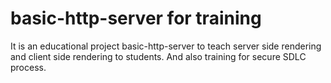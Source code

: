 # basic-http-server for training
It is an educational project basic-http-server to teach server side rendering and client side rendering to students. And also training for secure SDLC process.
